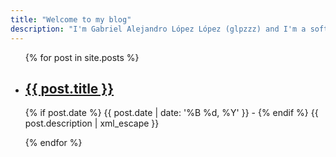 ```yaml
---
title: "Welcome to my blog"
description: "I'm Gabriel Alejandro López López (glpzzz) and I'm a software engineer. Working at @daxslab and always looking for new business opportunities. Bootstrap, C++, C, CSS3, Docker, HTML5, Java, JavaScript, jQuery, MySQL, PHP, PostgreSQL, Python, Qt, Yii PHP Framework and more. Let me know if I can help you!"
---
```


<ul id="post-list">
    {% for post in site.posts %}
    <li>
        <h2>
            <a href="{{ post.url }}">{{ post.title }}</a>
        </h2>
        <p class="description-post">
            {% if post.date %}
                <time datetime="{{ post.date }}">{{ post.date | date: '%B %d, %Y' }}</time> - 
            {% endif %}
            {{ post.description | xml_escape }}
        </p>
    </li>
    {% endfor %}
</ul>